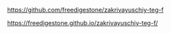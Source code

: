 https://github.com/freedigestone/zakrivayuschiy-teg-f

https://freedigestone.github.io/zakrivayuschiy-teg-f/